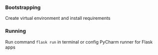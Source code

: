 ### Bootstrapping
Create virtual environment and install requirements 

### Running

Run command `flask run` in terminal or config PyCharm runner for Flask apps
